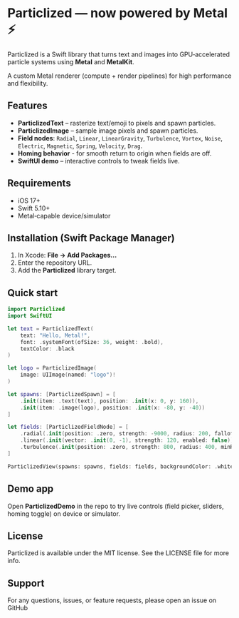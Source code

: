 # Particlized — now powered by Metal ⚡️

Particlized is a Swift library that turns text and images into GPU‑accelerated particle systems using **Metal** and **MetalKit**.

A custom Metal renderer (compute + render pipelines) for high performance and flexibility.

## Features
- **ParticlizedText** – rasterize text/emoji to pixels and spawn particles.
- **ParticlizedImage** – sample image pixels and spawn particles.
- **Field nodes**: `Radial`, `Linear`, `LinearGravity`, `Turbulence`, `Vortex`, `Noise`, `Electric`, `Magnetic`, `Spring`, `Velocity`, `Drag`.
- **Homing behavior** - for smooth return to origin when fields are off.
- **SwiftUI demo** – interactive controls to tweak fields live.

## Requirements
- iOS 17+
- Swift 5.10+
- Metal‑capable device/simulator

## Installation (Swift Package Manager)
1. In Xcode: **File → Add Packages…**
2. Enter the repository URL.
3. Add the **Particlized** library target.

## Quick start
~~~swift
import Particlized
import SwiftUI

let text = ParticlizedText(
    text: "Hello, Metal!",
    font: .systemFont(ofSize: 36, weight: .bold),
    textColor: .black
)

let logo = ParticlizedImage(
    image: UIImage(named: "logo")!
)

let spawns: [ParticlizedSpawn] = [
    .init(item: .text(text), position: .init(x: 0, y: 160)),
    .init(item: .image(logo), position: .init(x: -80, y: -40))
]

let fields: [ParticlizedFieldNode] = [
    .radial(.init(position: .zero, strength: -9000, radius: 200, falloff: 0.5, minRadius: 0, enabled: false)),
    .linear(.init(vector: .init(0, -1), strength: 120, enabled: false)),
    .turbulence(.init(position: .zero, strength: 800, radius: 400, minRadius: 0, enabled: false))
]

ParticlizedView(spawns: spawns, fields: fields, backgroundColor: .white)
~~~

## Demo app
Open **ParticlizedDemo** in the repo to try live controls (field picker, sliders, homing toggle) on device or simulator.

## License

Particlized is available under the MIT license. See the LICENSE file for more info.

## Support

For any questions, issues, or feature requests, please open an issue on GitHub
